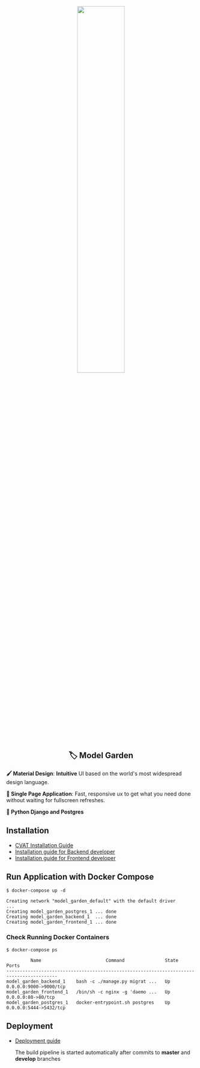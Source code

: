 <div align="center"><img src="https://es.wiki.elvenar.com/images/0/04/Glossy_Garden.png" width="50%"/></div>

<div align="center"><h2>🏷️ Model Garden</h2></div>


**‍🖌️ Material Design**: **Intuitive** UI based on the world's most widespread design language.

**🏃 Single Page Application**: Fast, responsive ux to get what you need done without waiting for fullscreen refreshes.

**🐍 Python Django and Postgres**

## Installation

- [CVAT Installation Guide](cvat/README.md)
- [Installation guide for Backend developer](backend/README.md)
- [Installation guide for Frontend developer](frontend/README.md)

## Run Application with Docker Compose
```
$ docker-compose up -d

Creating network "model_garden_default" with the default driver
...
Creating model_garden_postgres_1 ... done
Creating model_garden_backend_1  ... done
Creating model_garden_frontend_1 ... done
```

### Check Running Docker Containers
```
$ docker-compose ps

         Name                        Command               State           Ports         
-----------------------------------------------------------------------------------------
model_garden_backend_1    bash -c ./manage.py migrat ...   Up      0.0.0.0:9000->9000/tcp
model_garden_frontend_1   /bin/sh -c nginx -g 'daemo ...   Up      0.0.0.0:80->80/tcp    
model_garden_postgres_1   docker-entrypoint.sh postgres    Up      0.0.0.0:5444->5432/tcp
```

## Deployment


- [Deployment guide](deploy/ReadMe.md)

  The build pipeline is started automatically after commits to **master** and **develop** branches

